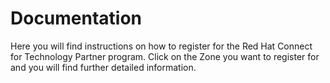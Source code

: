 # Documentation


Here you will find instructions on how to register for the Red Hat Connect for Technology Partner program. Click on the Zone you want to register for and you will find further detailed information. 

